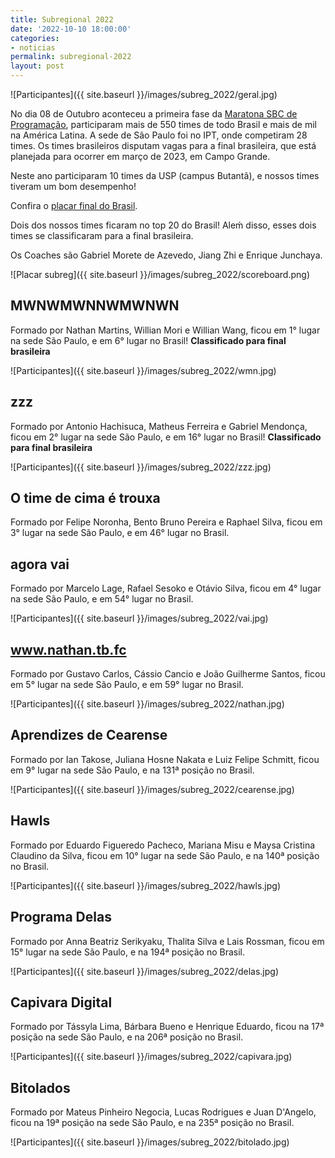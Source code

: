 ```yaml
---
title: Subregional 2022
date: '2022-10-10 18:00:00'
categories:
- noticias
permalink: subregional-2022
layout: post
---
```


![Participantes]({{ site.baseurl }}/images/subreg_2022/geral.jpg)

No dia 08 de Outubro aconteceu a primeira fase da [Maratona SBC de Programação](http://maratona.sbc.org.br/), participaram mais de
550 times de todo Brasil e mais de mil na América Latina. A sede de São Paulo foi no IPT, onde competiram 28 times. Os times brasileiros disputam vagas para a final brasileira, que está planejada para ocorrer em março de 2023, em Campo Grande.

Neste ano participaram 10 times da USP (campus Butantã), e nossos
times tiveram um bom desempenho!

Confira o [placar final do Brasil](http://maratona.sbc.org.br/resultados22/reports/brbr/Score.html).

Dois dos nossos times ficaram no top 20 do Brasil! 
Aleḿ disso, esses dois times se classificaram para
a final brasileira.

Os Coaches são Gabriel Morete de Azevedo, Jiang Zhi e Enrique Junchaya.

![Placar subreg]({{ site.baseurl }}/images/subreg_2022/scoreboard.png)

## MWNWMWNNWMWNWN
Formado por Nathan Martins, Willian Mori e Willian Wang, ficou
em 1° lugar na sede São Paulo, e em 6° lugar no Brasil! **Classificado para final brasileira**

![Participantes]({{ site.baseurl }}/images/subreg_2022/wmn.jpg)


## zzz
Formado por Antonio Hachisuca, Matheus Ferreira e Gabriel
Mendonça, ficou em 2° lugar na sede São Paulo, e em 16° lugar no
Brasil! **Classificado para final brasileira**

![Participantes]({{ site.baseurl }}/images/subreg_2022/zzz.jpg)


## O time de cima é trouxa
Formado por Felipe Noronha, Bento Bruno Pereira e Raphael Silva, ficou
em 3° lugar na sede São Paulo, e em 46° lugar no Brasil.


## agora vai
Formado por Marcelo Lage, Rafael Sesoko e Otávio Silva, ficou
em 4° lugar na sede São Paulo, e em 54° lugar no Brasil.

![Participantes]({{ site.baseurl }}/images/subreg_2022/vai.jpg)


## www.nathan.tb.fc
Formado por Gustavo Carlos, Cássio Cancio e João Guilherme Santos, ficou em
5° lugar na sede São Paulo, e em 59° lugar no Brasil.

![Participantes]({{ site.baseurl }}/images/subreg_2022/nathan.jpg)

## Aprendizes de Cearense
Formado por Ian Takose, Juliana Hosne Nakata e Luiz Felipe Schmitt, ficou em 9°
lugar na sede São Paulo, e na 131ª posição no Brasil.

![Participantes]({{ site.baseurl }}/images/subreg_2022/cearense.jpg)

## Hawls
Formado por Eduardo Figueredo Pacheco, Mariana Misu e Maysa Cristina Claudino da Silva, 
ficou em 10° lugar na sede São Paulo, e na 140ª posição no
Brasil.

![Participantes]({{ site.baseurl }}/images/subreg_2022/hawls.jpg)

## Programa Delas
Formado por Anna Beatriz Serikyaku, Thalita Silva e Lais Rossman, 
ficou em 15° lugar na sede São Paulo, e na 194ª posição no
Brasil.

![Participantes]({{ site.baseurl }}/images/subreg_2022/delas.jpg)

## Capivara Digital
Formado por Tássyla Lima, Bárbara Bueno e Henrique Eduardo, ficou na 17ª posição na sede São Paulo, e na 206ª posição no
Brasil.

![Participantes]({{ site.baseurl }}/images/subreg_2022/capivara.jpg)

## Bitolados
Formado por Mateus Pinheiro Negocia, Lucas Rodrigues
e Juan D'Angelo, ficou na 19ª posição na sede São Paulo, e na 235ª
posição no Brasil.

![Participantes]({{ site.baseurl }}/images/subreg_2022/bitolado.jpg)


